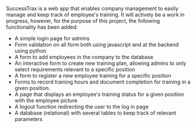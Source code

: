 SuccessTrax is a web app that enables company management to easily manage
and keep track of employee's training. It will actively be a work in progress,
however, for the purpose of this project, the following functionality has been added:
- A simple login page for admins
- Form validation on all form both using javascript and at the backend using python
- A form to add employees in the company to the database
- An interactive form to create new training plan, allowing admins to only select requirements relevant to a specific position
- A form to register a new employee training for a specific position
- Forms to record training hours and document completion for training in a given position.
- A page that displays an employee's training status for a given position with the employee picture
- A logout function redirecting the user to the log in page
- A database (relational) with several tables to keep track of relevant parameters